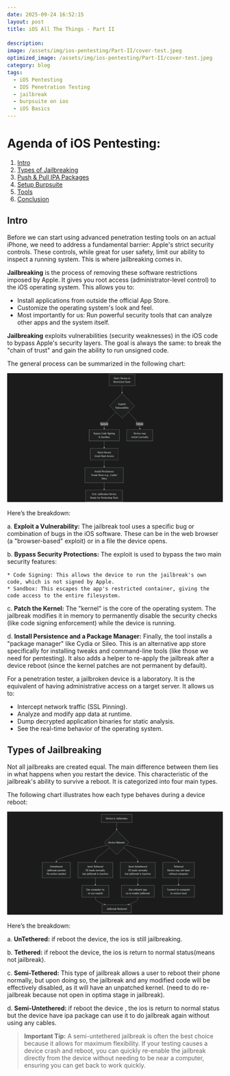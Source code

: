 ```yaml
---
date: 2025-09-24 16:52:15
layout: post
title: iOS All The Things - Part II

description: 
image: /assets/img/ios-pentesting/Part-II/cover-test.jpeg
optimized_image: /assets/img/ios-pentesting/Part-II/cover-test.jpeg
category: blog
tags:
  - iOS Pentesting
  - IOS Penetration Testing
  - jailbreak
  - burpsuite on ios
  - iOS Basics
---
```


# Agenda of iOS Pentesting:
1. [Intro](#intro)
2. [Types of Jailbreaking](#types-of-jailbreaking)
3. [Push & Pull IPA Packages](#push-&-pull-ipa-packages)
4. [Setup Burpsuite](#setup-burpsuite)
5. [Tools](#tools)
6. [Conclusion](#conclusion)

## Intro
Before we can start using advanced penetration testing tools on an actual iPhone, we need to address a fundamental barrier: Apple's strict security controls. These controls, while great for user safety, limit our ability to inspect a running system. This is where jailbreaking comes in.

**Jailbreaking** is the process of removing these software restrictions imposed by Apple. It gives you root access (administrator-level control) to the iOS operating system. This allows you to:

* Install applications from outside the official App Store.
* Customize the operating system's look and feel.
* Most importantly for us: Run powerful security tools that can analyze other apps and the system itself.

**Jailbreaking** exploits vulnerabilities (security weaknesses) in the iOS code to bypass Apple's security layers. The goal is always the same: to break the "chain of trust" and gain the ability to run unsigned code.

The general process can be summarized in the following chart:

![image](/assets/img/ios-pentesting/Part-II/jailbreak-process-chart2.png)

Here’s the breakdown:

a. **Exploit a Vulnerability:** The jailbreak tool uses a specific bug or combination of bugs in the iOS software. These can be in the web browser (a "browser-based" exploit) or in a file the device opens.

b. **Bypass Security Protections:** The exploit is used to bypass the two main security features:

    * Code Signing: This allows the device to run the jailbreak's own code, which is not signed by Apple.
    * Sandbox: This escapes the app's restricted container, giving the code access to the entire filesystem.
      
c. **Patch the Kernel:** The "kernel" is the core of the operating system. The jailbreak modifies it in memory to permanently disable the security checks (like code signing enforcement) while the device is running.

d. **Install Persistence and a Package Manager:** Finally, the tool installs a "package manager" like Cydia or Sileo. This is an alternative app store specifically for installing tweaks and command-line tools (like those we need for pentesting). It also adds a helper to re-apply the jailbreak after a device reboot (since the kernel patches are not permanent by default).

For a penetration tester, a jailbroken device is a laboratory. It is the equivalent of having administrative access on a target server. It allows us to:

* Intercept network traffic (SSL Pinning).
* Analyze and modify app data at runtime.
* Dump decrypted application binaries for static analysis.
* See the real-time behavior of the operating system.

## Types of Jailbreaking

Not all jailbreaks are created equal. The main difference between them lies in what happens when you restart the device. This characteristic of the jailbreak's ability to survive a reboot. It is categorized into four main types.

The following chart illustrates how each type behaves during a device reboot:

![image](/assets/img/ios-pentesting/Part-II/types-jailbreak-chart.png)

Here’s the breakdown:

a. **UnTethered:** if reboot the device, the ios is still jailbreaking.

b. **Tethered:** if reboot the device, the ios is return to normal status(means not jailbreak).

c. **Semi-Tethered:** This type of jailbreak allows a user to reboot their phone normally, but upon doing so, the jailbreak and any modified code will be effectively disabled, as it will have an unpatched kernel. (need to do re-jailbreak because not open in optima stage in jailbreak).

d. **Semi-Untethered:** if reboot the device , the ios is return to normal status but the device have ipa package can use it to do jailbreak again without using any cables.

> **Important Tip:** A semi-untethered jailbreak is often the best choice because it allows for maximum flexibility. If your testing causes a device crash and reboot, you can quickly re-enable the jailbreak directly from the device without needing to be near a computer, ensuring you can get back to work quickly.

